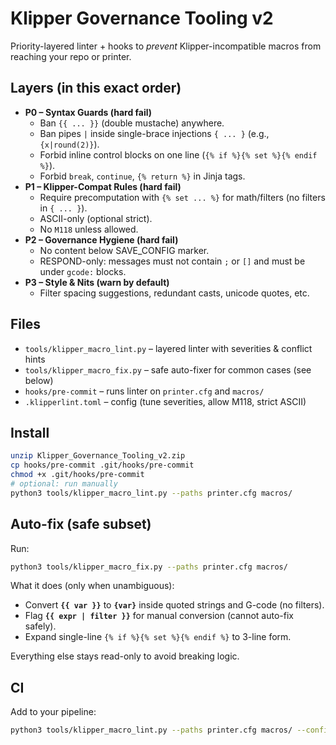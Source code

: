 # Klipper Governance Tooling v2
Priority-layered linter + hooks to *prevent* Klipper-incompatible macros from reaching your repo or printer.

## Layers (in this exact order)
- **P0 – Syntax Guards (hard fail)**
  - Ban `{{ ... }}` (double mustache) anywhere.
  - Ban pipes `|` inside single-brace injections `{ ... }` (e.g., `{x|round(2)}`).
  - Forbid inline control blocks on one line (`{% if %}{% set %}{% endif %}`).
  - Forbid `break`, `continue`, `{% return %}` in Jinja tags.
- **P1 – Klipper-Compat Rules (hard fail)**
  - Require precomputation with `{% set ... %}` for math/filters (no filters in `{ ... }`).
  - ASCII-only (optional strict).
  - No `M118` unless allowed.
- **P2 – Governance Hygiene (hard fail)**
  - No content below SAVE_CONFIG marker.
  - RESPOND-only: messages must not contain `;` or `[]` and must be under `gcode:` blocks.
- **P3 – Style & Nits (warn by default)**
  - Filter spacing suggestions, redundant casts, unicode quotes, etc.

## Files
- `tools/klipper_macro_lint.py`   – layered linter with severities & conflict hints
- `tools/klipper_macro_fix.py`    – safe auto-fixer for common cases (see below)
- `hooks/pre-commit`              – runs linter on `printer.cfg` and `macros/`
- `.klipperlint.toml`             – config (tune severities, allow M118, strict ASCII)

## Install
```bash
unzip Klipper_Governance_Tooling_v2.zip
cp hooks/pre-commit .git/hooks/pre-commit
chmod +x .git/hooks/pre-commit
# optional: run manually
python3 tools/klipper_macro_lint.py --paths printer.cfg macros/
```

## Auto-fix (safe subset)
Run:
```bash
python3 tools/klipper_macro_fix.py --paths printer.cfg macros/
```
What it does (only when unambiguous):
- Convert **`{{ var }}`** to **`{var}`** inside quoted strings and G-code (no filters).
- Flag **`{{ expr | filter }}`** for manual conversion (cannot auto-fix safely).
- Expand single-line `{% if %}{% set %}{% endif %}` to 3-line form.

Everything else stays read-only to avoid breaking logic.

## CI
Add to your pipeline:
```bash
python3 tools/klipper_macro_lint.py --paths printer.cfg macros/ --config .klipperlint.toml
```

